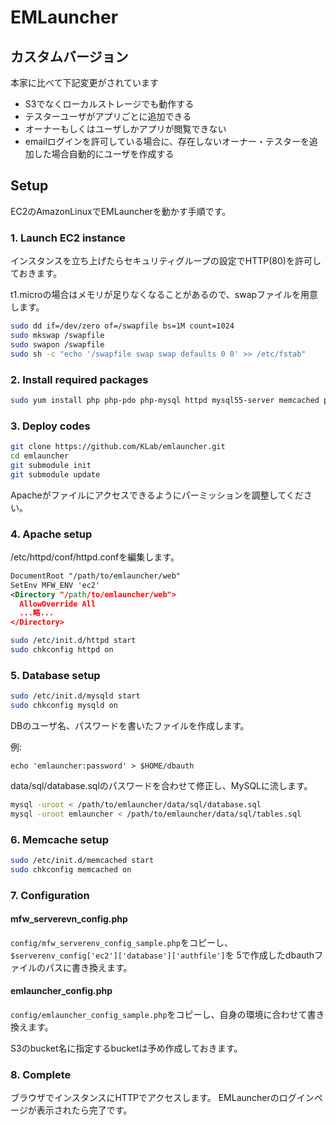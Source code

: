 EMLauncher
==========

## カスタムバージョン

本家に比べて下記変更がされています

* S3でなくローカルストレージでも動作する
* テスターユーザがアプリごとに追加できる
* オーナーもしくはユーザしかアプリが閲覧できない
* emailログインを許可している場合に、存在しないオーナー・テスターを追加した場合自動的にユーザを作成する

## Setup

EC2のAmazonLinuxでEMLauncherを動かす手順です。

### 1. Launch EC2 instance

インスタンスを立ち上げたらセキュリティグループの設定でHTTP(80)を許可しておきます。

t1.microの場合はメモリが足りなくなることがあるので、swapファイルを用意します。
```BASH
sudo dd if=/dev/zero of=/swapfile bs=1M count=1024
sudo mkswap /swapfile
sudo swapon /swapfile
sudo sh -c "echo '/swapfile swap swap defaults 0 0' >> /etc/fstab"
```

### 2. Install required packages

```BASH
sudo yum install php php-pdo php-mysql httpd mysql55-server memcached php-pecl-memcache php-mbstring php-pecl-imagick git
```

### 3. Deploy codes

```BASH
git clone https://github.com/KLab/emlauncher.git
cd emlauncher
git submodule init
git submodule update
```
Apacheがファイルにアクセスできるようにパーミッションを調整してください。

### 4. Apache setup

/etc/httpd/conf/httpd.confを編集します。
```XML
DocumentRoot "/path/to/emlauncher/web"
SetEnv MFW_ENV 'ec2'
<Directory "/path/to/emlauncher/web">
  AllowOverride All
  ...略...
</Directory>
```

```BASH
sudo /etc/init.d/httpd start
sudo chkconfig httpd on
```


### 5. Database setup

```BASH
sudo /etc/init.d/mysqld start
sudo chkconfig mysqld on
```

DBのユーザ名、パスワードを書いたファイルを作成します。

例:
```
echo 'emlauncher:password' > $HOME/dbauth
```

data/sql/database.sqlのパスワードを合わせて修正し、MySQLに流します。
```BASH
mysql -uroot < /path/to/emlauncher/data/sql/database.sql
mysql -uroot emlauncher < /path/to/emlauncher/data/sql/tables.sql
```

### 6. Memcache setup

```BASH
sudo /etc/init.d/memcached start
sudo chkconfig memcached on
```

### 7. Configuration

#### mfw_serverevn_config.php
``config/mfw_serverenv_config_sample.php``をコピーし、``$serverenv_config['ec2']['database']['authfile']``を
5で作成したdbauthファイルのパスに書き換えます。

#### emlauncher_config.php
``config/emlauncher_config_sample.php``をコピーし、自身の環境に合わせて書き換えます。

S3のbucket名に指定するbucketは予め作成しておきます。

### 8. Complete

ブラウザでインスタンスにHTTPでアクセスします。
EMLauncherのログインページが表示されたら完了です。

